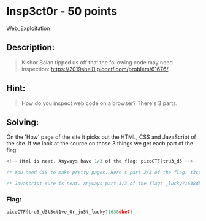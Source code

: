 # Insp3ct0r - 50 points
Web_Exploitation

## Description:
> Kishor Balan tipped us off that the following code may need inspection: https://2019shell1.picoctf.com/problem/61676/

## Hint:
> How do you inspect web code on a browser? There's 3 parts.

## Solving:

On the 'How' page of the site it picks out the HTML, CSS and JavaScript of the site. If we look at the source on those 3 things we get each part of the flag:
```c
<!-- Html is neat. Anyways have 1/3 of the flag: picoCTF{tru3_d3 -->

/* You need CSS to make pretty pages. Here's part 2/3 of the flag: t3ct1ve_0r_ju5t */

/* Javascript sure is neat. Anyways part 3/3 of the flag: _lucky?1638dbe7} */
```
### Flag: 

```c
picoCTF{tru3_d3t3ct1ve_0r_ju5t_lucky?1638dbe7}
```
